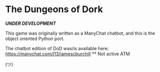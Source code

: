 # The Dungeons of Dork
***UNDER DEVELOPMENT***

This game was originally written as a ManyChat chatbot, and this is the object oriented Python port.

The chatbot edition of DoD was/is available here: https://manychat.com/l13/jamescburchill ** Not active ATM

(ツ)

